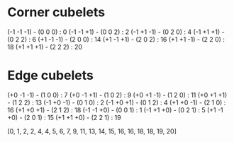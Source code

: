 # Corner cubelets
(-1 -1 -1) - (0 0 0) : 0
(-1 -1 +1) - (0 0 2) : 2
(-1 +1 -1) - (0 2 0) : 4
(-1 +1 +1) - (0 2 2) : 6
(+1 -1 -1) - (2 0 0) : 14
(+1 -1 +1) - (2 0 2) : 16
(+1 +1 -1) - (2 2 0) : 18
(+1 +1 +1) - (2 2 2) : 20

# Edge cubelets
(+0 -1 -1) - (1 0 0) : 7
(+0 -1 +1) - (1 0 2) : 9
(+0 +1 -1) - (1 2 0) : 11
(+0 +1 +1) - (1 2 2) : 13
(-1 +0 -1) - (0 1 0) : 2
(-1 +0 +1) - (0 1 2) : 4
(+1 +0 -1) - (2 1 0) : 16
(+1 +0 +1) - (2 1 2) : 18
(-1 -1 +0) - (0 0 1) : 1
(-1 +1 +0) - (0 2 1) : 5
(+1 -1 +0) - (2 0 1) : 15
(+1 +1 +0) - (2 2 1) : 19

[0, 1, 2, 2, 4, 4, 5, 6, 7, 9, 11, 13, 14, 15, 16, 16, 18, 18, 19, 20]
